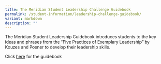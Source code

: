 ```yaml
---
title: The Meridian Student Leadership Challenge Guidebook
permalink: /student-information/leadership-challenge-guidebook/
variant: markdown
description: ""
---
```

The Meridian Student Leadership Guidebook introduces students to the key ideas and phrases from the “Five Practices of Exemplary Leadership” by Kouzes and Posner to develop their leadership skills.

Click [here](/files/Handbooks%20and%20Letters/The_Meridian_Student_Leadership_Challenge_Guidebook.pdf) for the guidebook